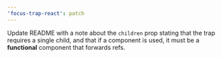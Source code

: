 ```yaml
---
'focus-trap-react': patch
---
```


Update README with a note about the `children` prop stating that the trap requires a single child, and that if a component is used, it must be a **functional** component that forwards refs.
